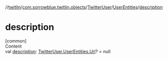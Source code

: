 //[twitlin](../../../index.md)/[com.sorrowblue.twitlin.objects](../../index.md)/[TwitterUser](../index.md)/[UserEntities](index.md)/[description](description.md)



# description  
[common]  
Content  
val [description](description.md): [TwitterUser.UserEntities.Url](-url/index.md)? = null  



